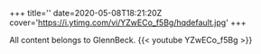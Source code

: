 +++
title=''
date=2020-05-08T18:21:20Z
cover='https://i.ytimg.com/vi/YZwECo_f5Bg/hqdefault.jpg'
+++

All content belongs to GlennBeck.
{{< youtube YZwECo_f5Bg >}}
